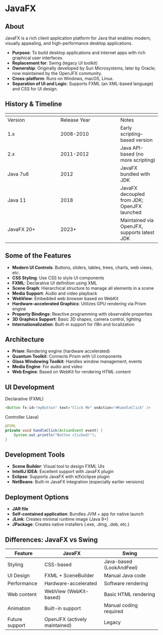 # JavaFX

## About

JavaFX is a rich client application platform for Java that enables modern, visually appealing, and high-performance desktop applications.

* **Purpose**: To build desktop applications and internet apps with rich graphical user interfaces.
* **Replacement for**: Swing (legacy UI toolkit)
* **Ownership**: Originally developed by Sun Microsystems, later by Oracle; now maintained by the OpenJFX community.
* **Cross-platform**: Runs on Windows, macOS, Linux.
* **Separation of UI and Logic**: Supports FXML (an XML-based language) and CSS for UI design.

## History & Timeline

<table data-header-hidden><thead><tr><th width="158.65234375"></th><th width="181.5078125"></th><th></th></tr></thead><tbody><tr><td>Version</td><td>Release Year</td><td>Notes</td></tr><tr><td>1.x</td><td>2008-2010</td><td>Early scripting-based version</td></tr><tr><td>2.x</td><td>2011-2012</td><td>Java API-based (no more scripting)</td></tr><tr><td>Java 7u6</td><td>2012</td><td>JavaFX bundled with JDK</td></tr><tr><td>Java 11</td><td>2018</td><td>JavaFX decoupled from JDK; OpenJFX launched</td></tr><tr><td>JavaFX 20+</td><td>2023+</td><td>Maintained via OpenJFX, supports latest JDK</td></tr></tbody></table>

## Some of the Features

* **Modern UI Controls**: Buttons, sliders, tables, trees, charts, web views, etc.
* **CSS Styling**: Use CSS to style UI components
* **FXML**: Declarative UI definition using XML
* **Scene Graph**: Hierarchical structure to manage all elements in a scene
* **Media Support**: Audio and video playback
* **WebView**: Embedded web browser based on WebKit
* **Hardware-accelerated Graphics**: Utilizes GPU rendering via Prism engine
* **Property Bindings**: Reactive programming with observable properties
* **3D Graphics Support**: Basic 3D shapes, camera control, lighting
* **Internationalization**: Built-in support for i18n and localization

## Architecture

* **Prism**: Rendering engine (hardware accelerated)
* **Quantum Toolkit**: Connects Prism with UI components
* **Glass Windowing Toolkit**: Handles window management, events
* **Media Engine**: For audio and video
* **Web Engine**: Based on WebKit for rendering HTML content

## UI Development

Declarative (FXML)

```java
<Button fx:id="myButton" text="Click Me" onAction="#handleClick" />
```

Controller (Java)

```java
@FXML
private void handleClick(ActionEvent event) {
    System.out.println("Button clicked!");
}
```

## Development Tools

* **Scene Builder**: Visual tool to design FXML UIs
* **IntelliJ IDEA**: Excellent support with JavaFX plugin
* **Eclipse**: Supports JavaFX with e(fx)clipse plugin
* **NetBeans**: Built-in JavaFX integration (especially earlier versions)

## Deployment Options

* **JAR file**
* **Self-contained application**: Bundles JVM + app for native launch
* **JLink**: Creates minimal runtime image (Java 9+)
* **JPackage**: Creates native installers (.exe, .dmg, .deb, etc.)

## Differences: JavaFX vs Swing

| Feature        | JavaFX                        | Swing                    |
| -------------- | ----------------------------- | ------------------------ |
| Styling        | CSS-based                     | Java-based (LookAndFeel) |
| UI Design      | FXML + SceneBuilder           | Manual Java code         |
| Performance    | Hardware-accelerated          | Software rendering       |
| Web content    | WebView (WebKit-based)        | Basic HTML rendering     |
| Animation      | Built-in support              | Manual coding required   |
| Future support | OpenJFX (actively maintained) | Legacy                   |

